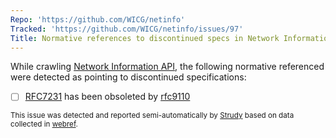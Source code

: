 ```yaml
---
Repo: 'https://github.com/WICG/netinfo'
Tracked: 'https://github.com/WICG/netinfo/issues/97'
Title: Normative references to discontinued specs in Network Information API
---
```


While crawling [Network Information API](https://wicg.github.io/netinfo/), the following normative referenced were detected as pointing to discontinued specifications:
* [ ] [RFC7231](https://httpwg.org/specs/rfc7231.html) has been obsoleted by [rfc9110](https://httpwg.org/specs/rfc9110.html)

<sub>This issue was detected and reported semi-automatically by [Strudy](https://github.com/w3c/strudy/) based on data collected in [webref](https://github.com/w3c/webref/).</sub>
